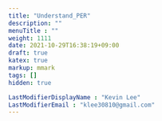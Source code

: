 ```yaml
---
title: "Understand_PER"
description: ""
menuTitle : ""
weight: 1111
date: 2021-10-29T16:38:19+09:00
draft: true
katex: true
markup: mmark
tags: []
hidden: true

LastModifierDisplayName : "Kevin Lee"
LastModifierEmail : "klee30810@gmail.com"
---
```


